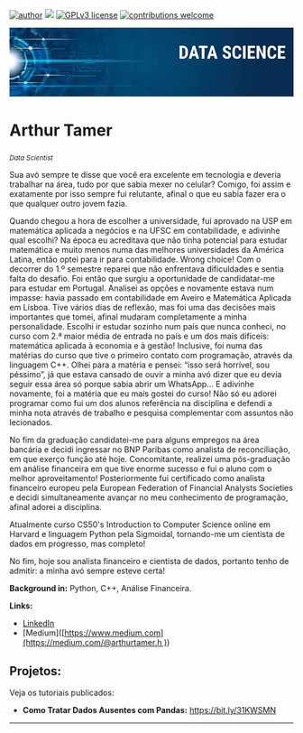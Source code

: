 [![author](https://img.shields.io/badge/author-carlosfab-red.svg)](https://www.linkedin.com/in/carlosfab) [![](https://img.shields.io/badge/python-3.7+-blue.svg)](https://www.python.org/downloads/release/python-365/) [![GPLv3 license](https://img.shields.io/badge/License-GPLv3-blue.svg)](http://perso.crans.org/besson/LICENSE.html) [![contributions welcome](https://img.shields.io/badge/contributions-welcome-brightgreen.svg?style=flat)](https://github.com/carlosfab/data_science/issues)

<p align="center">
  <img src="banner.png" >
</p>

# Arthur Tamer
<sub>*Data Scientist*</sub>

Sua avó sempre te disse que você era excelente em tecnologia e deveria trabalhar na área, tudo por que sabia mexer no celular? Comigo, foi assim e exatamente por isso sempre fui relutante, afinal o que eu sabia fazer era o que qualquer outro jovem fazia.

Quando chegou a hora de escolher a universidade, fui aprovado na USP em matemática aplicada a negócios e na UFSC em contabilidade, e adivinhe qual escolhi? Na época eu acreditava que não tinha potencial para estudar matemática e muito menos numa das melhores universidades da América Latina, então optei para ir para contabilidade. Wrong choice! Com o decorrer do 1.º semestre reparei que não enfrentava dificuldades e sentia falta do desafio. Foi então que surgiu a oportunidade de candidatar-me para estudar em Portugal. Analisei as opções e novamente estava num impasse: havia passado em contabilidade em Aveiro e Matemática Aplicada em Lisboa. Tive vários dias de reflexão, mas foi uma das decisões mais importantes que tomei, afinal mudaram completamente a minha personalidade. Escolhi ir estudar sozinho num país que nunca conheci, no curso com 2.ª maior média de entrada no país e um dos mais difíceis: matemática aplicada à economia e à gestão! Inclusive, foi numa das matérias do curso que tive o primeiro contato com programação, através da linguagem C++. Olhei para a matéria e pensei: “isso será horrível, sou péssimo”, já que estava cansado de ouvir a minha avó dizer que eu devia seguir essa área só porque sabia abrir um WhatsApp… E adivinhe novamente, foi a matéria que eu mais gostei do curso! Não só eu adorei programar como fui um dos alunos referência na disciplina e defendi a minha nota através de trabalho e pesquisa complementar com assuntos não lecionados.

No fim da graduação candidatei-me para alguns empregos na área bancária e decidi ingressar no BNP Paribas como analista de reconciliação, em que exerço função até hoje. Concomitante, realizei uma pós-graduação em análise financeira em que tive enorme sucesso e fui o aluno com o melhor aproveitamento! Posteriormente fui certificado como analista financeiro europeu pela European Federation of Financial Analysts Societies e decidi simultaneamente avançar no meu conhecimento de programação, afinal adorei a disciplina.

Atualmente curso CS50's Introduction to Computer Science online em Harvard e linguagem Python pela Sigmoidal, tornando-me um cientista de dados em progresso, mas completo!

No fim, hoje sou analista financeiro e cientista de dados, portanto tenho de admitir: a minha avó sempre esteve certa!

**Background in:** Python, C++, Análise Financeira.

**Links:**
* [LinkedIn]([[https://www.linkedin.com/in/carlosfab](https://www.linkedin.com/in/arthur-tamer/)](https://www.linkedin.com/in/arthur-tamer/))
* [Medium]([[https://www.medium.com](https://medium.com/@arthurtamer.h
)](https://medium.com/@arthurtamer.h
))


## Projetos:
Veja os tutoriais publicados:

* **Como Tratar Dados Ausentes com Pandas:** https://bit.ly/31KWSMN

---
